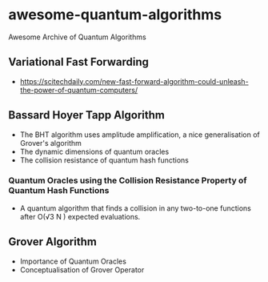# awesome-quantum-algorithms
Awesome Archive of Quantum Algorithms

## Variational Fast Forwarding
- https://scitechdaily.com/new-fast-forward-algorithm-could-unleash-the-power-of-quantum-computers/

## Bassard Hoyer Tapp Algorithm
- The BHT algorithm uses amplitude amplification, a nice generalisation of Grover's algorithm
- The dynamic dimensions of quantum oracles
- The collision resistance of quantum hash functions

### Quantum Oracles using the Collision Resistance Property of Quantum Hash Functions
- A quantum algorithm that finds a collision in any two-to-one functions after O(√3 N ) expected evaluations.

## Grover Algorithm
- Importance of Quantum Oracles
- Conceptualisation of Grover Operator
